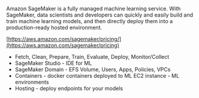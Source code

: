 Amazon SageMaker is a fully managed machine learning service. With SageMaker, data scientists and developers can quickly and easily build and train machine learning models, and then directly deploy them into a production-ready hosted environment.

[https://aws.amazon.com/sagemaker/pricing/](https://aws.amazon.com/sagemaker/pricing)

- Fetch, Clean, Prepare, Train, Evaluate, Deploy, Monitor/Collect
- SageMaker Studio - IDE for ML
- SageMaker Domain - EFS Volume, Users, Apps, Policies, VPCs
- Containers - docker containers deployed to ML EC2 instance - ML environments
- Hosting - deploy endpoints for your models